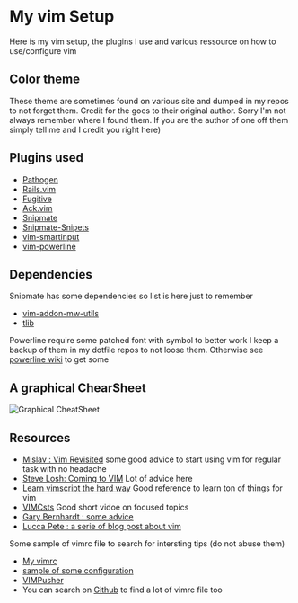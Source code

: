 My vim Setup
============

Here is my vim setup, the plugins I use and various ressource on how to use/configure vim


Color theme
-----------

These theme are sometimes found on various site and dumped in my repos to not forget them.
Credit for the goes to their original author. Sorry I'm not always remember where I found them. 
If you are the author of one off them simply tell me and I credit you right here)






Plugins used
------------

* [Pathogen](https://github.com/tpope/vim-pathogen)
* [Rails.vim](https://github.com/tpope/vim-rails)
* [Fugitive](https://github.com/tpope/vim-fugitive)
* [Ack.vim](https://github.com/mileszs/ack.vim)
* [Snipmate](https://github.com/garbas/vim-snipmate)
* [Snipmate-Snipets](https://github.com/honza/snipmate-snippets)
* [vim-smartinput](https://github.com/kana/vim-smartinput)
* [vim-powerline](https://github.com/Lokaltog/vim-powerline)

Dependencies
------------

Snipmate has some dependencies so list is here just to remember

* [vim-addon-mw-utils](https://github.com/MarcWeber/vim-addon-mw-utils)
* [tlib](https://github.com/tomtom/tlib_vim)

Powerline require some patched font with symbol to better work
I keep a backup of them in my dotfile repos to not loose them.
Otherwise see [powerline wiki](https://github.com/Lokaltog/vim-powerline/wiki/Patched-fonts) to get some


A graphical ChearSheet
----------------------

![Graphical CheatSheet](http://www.nathael.org/Data/vi-vim-cheat-sheet.svg)


Resources
---------

* [Mislav : Vim Revisited](http://mislav.uniqpath.com/2011/12/vim-revisited/)
  some good advice to start using vim for regular task with no headache
* [Steve Losh: Coming to VIM](http://stevelosh.com/blog/2010/09/coming-home-to-vim/)
  Lot of advice here
* [Learn vimscript the hard way](http://learnvimscriptthehardway.stevelosh.com/)
  Good reference to learn ton of things for vim
* [VIMCsts](http://vimcasts.org/)
  Good short vidoe on focused topics
* [Gary Bernhardt : some advice](https://www.destroyallsoftware.com/screencasts/catalog/some-vim-tips)
* [Lucca Pete : a serie of blog post about vim](http://lucapette.com/vim.html)


Some sample of vimrc file to search for intersting tips (do not abuse them)

* [My vimrc](https://github.com/djtal/dotfiles/blob/master/vimrc)
* [sample of some configuration](http://amix.dk/vim/vimrc.html)
* [VIMPusher](http://www.vimpusher.com/) 
* You can search on [Github](https://github.com) to find a lot of vimrc file too

